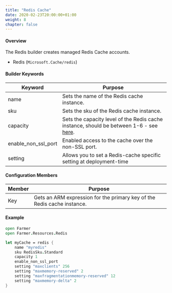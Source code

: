 ```yaml
---
title: "Redis Cache"
date: 2020-02-23T20:00:00+01:00
weight: 8
chapter: false
---
```


#### Overview
The Redis builder creates managed Redis Cache accounts.

* Redis (`Microsoft.Cache/redis`)

#### Builder Keywords
| Keyword | Purpose |
|-|-|
| name | Sets the name of the Redis cache instance. |
| sku | Sets the sku of the Redis cache instance. |
| capacity | Sets the capacity level of the Redis cache instance, should be between 1-6 - see [here](https://azure.microsoft.com/en-gb/pricing/details/cache/). |
| enable_non_ssl_port | Enabled access to the cache over the non-SSL port. |
| setting | Allows you to set a Redis-cache specific setting at deployment-time |

#### Configuration Members
| Member | Purpose |
|-|-|
| Key | Gets an ARM expression for the primary key of the Redis cache instance. |

#### Example

```fsharp
open Farmer
open Farmer.Resources.Redis

let myCache = redis {
    name "myredis"
    sku RedisSku.Standard
    capacity 1
    enable_non_ssl_port
    setting "maxclients" 256
    setting "maxmemory-reserved" 2
    setting "maxfragmentationmemory-reserved" 12
    setting "maxmemory-delta" 2
}
```